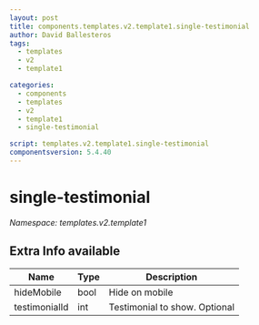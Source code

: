 ```yaml
---
layout: post
title: components.templates.v2.template1.single-testimonial
author: David Ballesteros
tags:
  - templates
  - v2
  - template1

categories:
  - components
  - templates
  - v2
  - template1
  - single-testimonial

script: templates.v2.template1.single-testimonial
componentsversion: 5.4.40
---
```

# single-testimonial

*Namespace: templates.v2.template1*

## Extra Info available

| Name | Type | Description |
| --- | --- | --- |
| hideMobile | bool | Hide on mobile |
| testimonialId | int | Testimonial to show. Optional |
